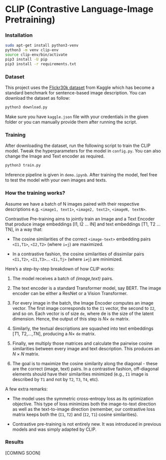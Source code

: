 # CLIP (Contrastive Language-Image Pretraining)

### Installation

```bash
sudo apt-get install python3-venv
python3 -m venv clip-env
source clip-env/bin/activate
pip3 install -U pip
pip3 install -r requirements.txt
```

### Dataset

This project uses the [Flickr30k dataset](https://www.kaggle.com/datasets/hsankesara/flickr-image-dataset) from Kaggle which has become a standard benchmark for sentence-based image description. You can download the dataset as follow:

```bash
python3 download.py
```

Make sure you have `kaggle.json` file with your credentials in the given folder or you can manually provide them after running the script.

### Training

After downloading the dataset, run the following script to train the CLIP model. Tweak the hyperparameters for the model in `config.py`. You can also change the Image and Text encoder as required.

```bash
python3 train.py
```

Inference pipeline is given in `demo.ipynb`. After training the model, feel free to test the model with your own images and texts.

### How the training works?

Assume we have a batch of N images paired with their respective descriptions e.g. `<image1, text1>`, `<image2, text2>`, `<imageN, textN>`.

Contrastive Pre-training aims to jointly train an Image and a Text Encoder that produce image embeddings [I1, I2 … IN] and text embeddings [T1, T2 … TN], in a way that:

- The cosine similarities of the correct `<image-text>` embedding pairs `<I1,T1>`, `<I2,T2>` (where `i=j`) are maximized.

- In a contrastive fashion, the cosine similarities of dissimilar pairs `<I1,T2>`, `<I1,T3>`… `<Ii,Tj>` (where `i≠j`) are minimized.

Here’s a step-by-step breakdown of how CLIP works:

1. The model receives a batch of *(image,text)* pairs.

2. The text encoder is a standard Transformer model, say BERT. The image encoder can be either a ResNet or a Vision Transformer.

3. For every image in the batch, the Image Encoder computes an image vector. The first image corresponds to the `I1` vector, the second to `I2`, and so on. Each vector is of size `de`, where de is the size of the latent dimension. Hence, the output of this step is $N \times$ `de` matrix.

4. Similarly, the textual descriptions are squashed into text embeddings [$T1$, $T2$,...,$TN$], producing a $N \times$ `de` matrix.

5. Finally, we multiply those matrices and calculate the pairwise cosine similarities between every image and text description. This produces an $N \times N$  matrix.

6. The goal is to maximize the cosine similarity along the diagonal - these are the correct (image, text) pairs. In a contrastive fashion, off-diagonal elements should have their similarities minimized (e.g., `I1` image is described by `T1` and not by `T2`, `T3`, `T4`, etc). 

A few extra remarks:

- The model uses the symmetric cross-entropy loss as its optimization objective. This type of loss minimizes both the image-to-text direction as well as the text-to-image direction (remember, our contrastive loss matrix keeps both the (`I1`, `T2`) and (`I2`, `T1`) cosine similarities).

- Contrastive pre-training is not entirely new. It was introduced in previous models and was simply adapted by CLIP.

### Results

[COMING SOON]